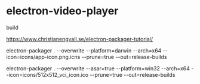 # electron-video-player

build

https://www.christianengvall.se/electron-packager-tutorial/

electron-packager . --overwrite --platform=darwin --arch=x64 --icon=icons/app-icon.png.icns --prune=true --out=release-builds


electron-packager . --overwrite --asar=true --platform=win32 --arch=x64 --icon=icons/512x512_vci_icon.ico --prune=true --out=release-builds 